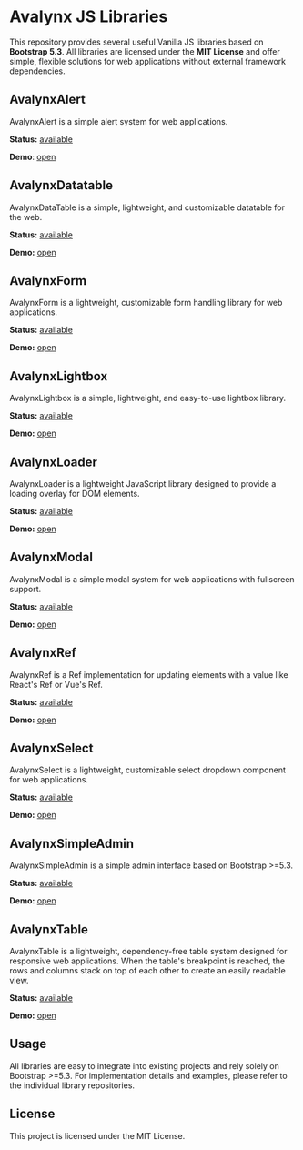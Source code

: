 # Avalynx JS Libraries

This repository provides several useful Vanilla JS libraries based on **Bootstrap 5.3**. All libraries are licensed under the **MIT License** and offer simple, flexible solutions for web applications without external framework dependencies.

## AvalynxAlert ##

AvalynxAlert is a simple alert system for web applications.

**Status:** [available](https://github.com/avalynx/avalynx-alert)

**Demo**: [open](https://avalynx-alert.jbs-newmedia.de/examples/index.html)

## AvalynxDatatable ##

AvalynxDataTable is a simple, lightweight, and customizable datatable for the web.

**Status:** [available](https://github.com/avalynx/avalynx-datatable)

**Demo:** [open](https://avalynx-datatable.jbs-newmedia.de/examples/index.html)

## AvalynxForm

AvalynxForm is a lightweight, customizable form handling library for web applications.

**Status:** [available](https://github.com/avalynx/avalynx-form)

**Demo:** [open](https://avalynx-form.jbs-newmedia.de/examples/index.html)

## AvalynxLightbox

AvalynxLightbox is a simple, lightweight, and easy-to-use lightbox library.

**Status:** [available](https://github.com/avalynx/avalynx-lightbox)

**Demo:** [open](https://avalynx-lightbox.jbs-newmedia.de/examples/index.html)

## AvalynxLoader

AvalynxLoader is a lightweight JavaScript library designed to provide a loading overlay for DOM elements.

**Status:** [available](https://github.com/avalynx/avalynx-loader)

**Demo:** [open](https://avalynx-loader.jbs-newmedia.de/examples/index.html)

## AvalynxModal

AvalynxModal is a simple modal system for web applications with fullscreen support.

**Status:** [available](https://github.com/avalynx/avalynx-modal)

**Demo:** [open](https://avalynx-modal.jbs-newmedia.de/examples/index.html)

## AvalynxRef

AvalynxRef is a Ref implementation for updating elements with a value like React's Ref or Vue's Ref.

**Status:** [available](https://github.com/avalynx/avalynx-ref)

**Demo:** [open](https://avalynx-ref.jbs-newmedia.de/examples/index.html)

## AvalynxSelect

AvalynxSelect is a lightweight, customizable select dropdown component for web applications.

**Status:** [available](https://github.com/avalynx/avalynx-select)

**Demo:** [open](https://avalynx-select.jbs-newmedia.de/examples/index.html)

## AvalynxSimpleAdmin

AvalynxSimpleAdmin is a simple admin interface based on Bootstrap >=5.3.

**Status:** [available](https://github.com/avalynx/avalynx-simpleadmin)

**Demo:** [open](https://avalynx-simpleadmin.jbs-newmedia.de/examples/index.html)

## AvalynxTable

AvalynxTable is a lightweight, dependency-free table system designed for responsive web applications. When the table's breakpoint is reached, the rows and columns stack on top of each other to create an easily readable view.

**Status:** [available](https://github.com/avalynx/avalynx-table)

**Demo:** [open](https://avalynx-table.jbs-newmedia.de/examples/index.html)


## Usage

All libraries are easy to integrate into existing projects and rely solely on Bootstrap >=5.3. For implementation details and examples, please refer to the individual library repositories.

## License

This project is licensed under the MIT License.

